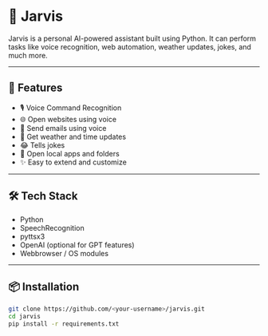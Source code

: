 # 🤖 Jarvis

Jarvis is a personal AI-powered assistant built using Python. It can perform tasks like voice recognition, web automation, weather updates, jokes, and much more.

---

## 🚀 Features

- 🎙️ Voice Command Recognition
- 🌐 Open websites using voice
- 📧 Send emails using voice
- 📅 Get weather and time updates
- 😂 Tells jokes
- 📂 Open local apps and folders
- ✨ Easy to extend and customize

---

## 🛠️ Tech Stack

- Python
- SpeechRecognition
- pyttsx3
- OpenAI (optional for GPT features)
- Webbrowser / OS modules

---

## 📦 Installation

```bash
git clone https://github.com/<your-username>/jarvis.git
cd jarvis
pip install -r requirements.txt
